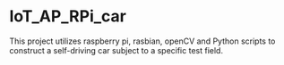 # IoT_AP_RPi_car

This project utilizes raspberry pi, rasbian, openCV and Python scripts to construct a self-driving car subject to a specific test field.

